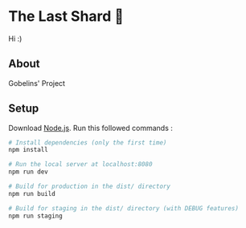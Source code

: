 # The Last Shard 💎

Hi :)

## About

Gobelins' Project

## Setup

Download [Node.js](https://nodejs.org/en/download/).
Run this followed commands :

``` bash
# Install dependencies (only the first time)
npm install

# Run the local server at localhost:8080
npm run dev

# Build for production in the dist/ directory
npm run build

# Build for staging in the dist/ directory (with DEBUG features)
npm run staging
```
